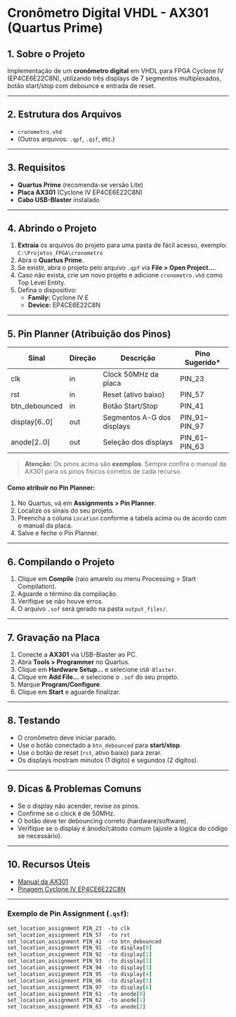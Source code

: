 # Cronômetro Digital VHDL - AX301 (Quartus Prime)

## 1. Sobre o Projeto

Implementação de um **cronômetro digital** em VHDL para FPGA Cyclone IV (EP4CE6E22C8N), utilizando três displays de 7 segmentos multiplexados, botão start/stop com debounce e entrada de reset.

---

## 2. Estrutura dos Arquivos

- `cronometro.vhd`
- (Outros arquivos: `.qpf`, `.qsf`, etc.)

---

## 3. Requisitos

- **Quartus Prime** (recomenda-se versão Lite)
- **Placa AX301** (Cyclone IV EP4CE6E22C8N)
- **Cabo USB-Blaster** instalado

---

## 4. Abrindo o Projeto

1. **Extraia** os arquivos do projeto para uma pasta de fácil acesso, exemplo:  
   `C:\Projetos_FPGA\cronometro`
2. Abra o **Quartus Prime**.
3. Se existir, abra o projeto pelo arquivo `.qpf` via **File > Open Project...**.
4. Caso não exista, crie um novo projeto e adicione `cronometro.vhd` como Top Level Entity.
5. Defina o dispositivo:  
   - **Family:** Cyclone IV E  
   - **Device:** EP4CE6E22C8N

---

## 5. Pin Planner (Atribuição dos Pinos)

| Sinal           | Direção | Descrição                  | Pino Sugerido*    |
|-----------------|---------|----------------------------|-------------------|
| clk             | in      | Clock 50MHz da placa       | PIN_23            |
| rst             | in      | Reset (ativo baixo)        | PIN_57            |
| btn_debounced   | in      | Botão Start/Stop           | PIN_41            |
| display[6..0]   | out     | Segmentos A-G dos displays | PIN_91–PIN_97     |
| anode[2..0]     | out     | Seleção dos displays       | PIN_61–PIN_63     |

> **Atenção:** Os pinos acima são **exemplos**. Sempre confira o manual da AX301 para os pinos físicos corretos de cada recurso.

#### Como atribuir no Pin Planner:

1. No Quartus, vá em **Assignments > Pin Planner**.
2. Localize os sinais do seu projeto.
3. Preencha a coluna `Location` conforme a tabela acima ou de acordo com o manual da placa.
4. Salve e feche o Pin Planner.

---

## 6. Compilando o Projeto

1. Clique em **Compile** (raio amarelo ou menu Processing > Start Compilation).
2. Aguarde o término da compilação.
3. Verifique se não houve erros.
4. O arquivo `.sof` será gerado na pasta `output_files/`.

---

## 7. Gravação na Placa

1. Conecte a **AX301** via USB-Blaster ao PC.
2. Abra **Tools > Programmer** no Quartus.
3. Clique em **Hardware Setup...** e selecione `USB-Blaster`.
4. Clique em **Add File...** e selecione o `.sof` do seu projeto.
5. Marque **Program/Configure**.
6. Clique em **Start** e aguarde finalizar.

---

## 8. Testando

- O cronômetro deve iniciar parado.
- Use o botão conectado a `btn_debounced` para **start/stop**.
- Use o botão de reset (`rst`, ativo baixo) para zerar.
- Os displays mostram minutos (1 dígito) e segundos (2 dígitos).

---

## 9. Dicas & Problemas Comuns

- Se o display não acender, revise os pinos.
- Confirme se o clock é de 50MHz.
- O botão deve ter debouncing correto (hardware/software).
- Verifique se o display é ânodo/cátodo comum (ajuste a lógica do código se necessário).

---

## 10. Recursos Úteis

- [Manual da AX301](https://www.eimodule.com/download/AX301_UserManual.pdf)
- [Pinagem Cyclone IV EP4CE6E22C8N](https://www.intel.com/content/dam/www/programmable/us/en/pdfs/literature/dp/cyclone-iv/ep4ce6.pdf)

---

### Exemplo de Pin Assignment (`.qsf`):

```tcl
set_location_assignment PIN_23  -to clk
set_location_assignment PIN_57  -to rst
set_location_assignment PIN_41  -to btn_debounced
set_location_assignment PIN_91  -to display[0]
set_location_assignment PIN_92  -to display[1]
set_location_assignment PIN_93  -to display[2]
set_location_assignment PIN_94  -to display[3]
set_location_assignment PIN_95  -to display[4]
set_location_assignment PIN_96  -to display[5]
set_location_assignment PIN_97  -to display[6]
set_location_assignment PIN_61  -to anode[0]
set_location_assignment PIN_62  -to anode[1]
set_location_assignment PIN_63  -to anode[2]

